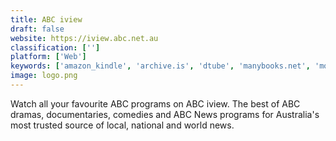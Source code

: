 ```yaml
---
title: ABC iview
draft: false 
website: https://iview.abc.net.au
classification: ['']
platform: ['Web']
keywords: ['amazon_kindle', 'archive.is', 'dtube', 'manybooks.net', 'mosaeek', 'onlystream.tv', 'playtube_-_ultimate_entertainment_box', 'project_gutenberg', 'sbs_on_demand', 'scribd', 'shaarli', 'standard_ebooks', 'the_eye', 'verystream', 'vivilio', 'vlare', 'wistia']
image: logo.png
---
```

Watch all your favourite ABC programs on ABC iview. The best of ABC dramas, documentaries, comedies and ABC News programs for Australia's most trusted source of local, national and world news.